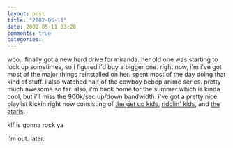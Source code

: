 ```yaml
---
layout: post
title: "2002-05-11"
date: 2002-05-11 03:28
comments: true
categories: 
---
```

woo.. finally got a new hard drive for miranda.  her old one was starting to lock up sometimes, so i figured i'd buy a bigger one.  right now, i'm i've got most of the major things reinstalled on her.  spent most of the day doing that kind of stuff.  i also watched half of the cowboy bebop anime series.  pretty much awesome so far.
also, i'm back home for the summer which is kinda cool, but i'll miss the 900k/sec up/down bandwidth.  i've got a pretty nice playlist kickin right now consisting of [the get up kids](http://www.thegetupkids.com), [riddlin' kids](http://www.riddlinkids.net), and [the ataris](http://www.ataris.com).

klf is gonna rock ya

i'm out. later.
